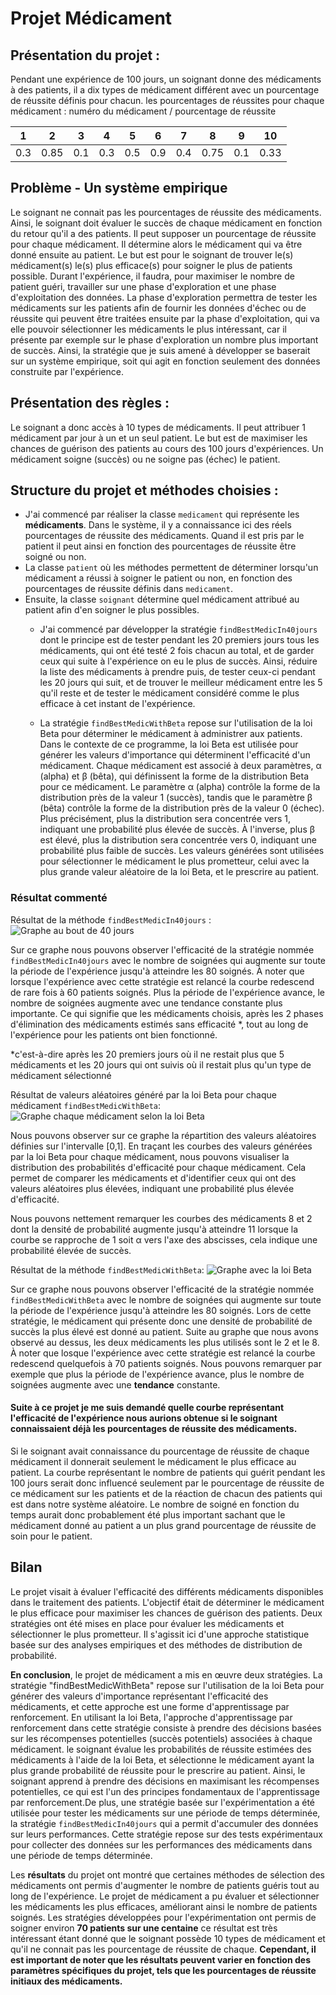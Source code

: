 # Projet Médicament

## Présentation du projet :

Pendant une expérience de 100 jours,  un soignant donne des médicaments à des patients, il a dix types de médicament différent avec un pourcentage de réussite définis pour chacun.
les pourcentages de réussites pour chaque médicament : numéro du médicament / pourcentage de réussite

|  1  |  2  |  3  |  4  |  5  |  6  |  7  |  8  |  9  |  10 | 
| --- | --- | --- | --- | --- | --- | --- | --- | --- | --- |
| 0.3 | 0.85| 0.1 | 0.3 | 0.5 | 0.9 | 0.4 | 0.75| 0.1 | 0.33| 

## Problème - Un système empirique

Le soignant ne connait pas les pourcentages de réussite des médicaments. Ainsi, le soignant doit évaluer le succès de chaque médicament en fonction du retour qu'il a des patients. Il peut supposer un pourcentage de réussite pour chaque médicament. Il détermine alors le médicament qui va être donné ensuite au patient. Le but est pour le soignant de trouver le(s) médicament(s) le(s) plus efficace(s) pour soigner le plus de patients possible. Durant l'expérience, il faudra, pour maximiser le nombre de patient guéri, travailler sur une phase d'exploration et une phase d'exploitation des données. La phase d'exploration permettra de tester les médicaments sur les patients afin de fournir les données d'échec ou de réussite qui peuvent être traitées ensuite par la phase d'exploitation, qui va elle pouvoir sélectionner les médicaments le plus intéressant, car il présente par exemple sur le phase d'exploration un nombre plus important de succès. Ainsi, la stratégie que je suis amené à développer se baserait sur un système empirique, soit qui agit en fonction seulement des données construite par l'expérience.

## Présentation des règles :

Le soignant a donc accès à 10 types de médicaments. Il peut attribuer 1 médicament par jour à un et un seul patient. Le but est de maximiser les chances de guérison des patients au cours des 100 jours d'expériences. Un médicament soigne (succès) ou ne soigne pas (échec) le patient.

## Structure du projet et méthodes choisies :

- J'ai commencé par réaliser la classe ```medicament``` qui représente les **médicaments**. Dans le système, il y a connaissance ici des réels pourcentages de réussite des médicaments. Quand il est pris par le patient il peut ainsi en fonction des pourcentages de réussite être soigné ou non.
- La classe ```patient``` où les méthodes permettent de déterminer lorsqu'un médicament a réussi à soigner le patient ou non, en fonction des pourcentages de réussite définis dans ```medicament```. 
- Ensuite, la classe ```soignant``` détermine quel médicament attribué au patient afin d'en soigner le plus possibles.
	- J'ai commencé par développer la stratégie ```findBestMedicIn40jours``` dont le principe est de tester pendant les 20 premiers jours tous les médicaments, qui ont été testé 2 fois chacun au total, et de garder ceux qui suite à l'expérience on eu le plus de succès. Ainsi, réduire la liste des médicaments à prendre puis, de tester ceux-ci pendant les 20 jours qui suit, et de trouver le meilleur médicament entre les 5 qu'il reste et de tester le médicament considéré comme le plus efficace à cet instant de l'expérience.

	- La stratégie ```findBestMedicWithBeta``` repose sur l'utilisation de la loi Beta pour déterminer le médicament à administrer aux patients.
	Dans le contexte de ce programme, la loi Beta est utilisée pour générer les valeurs d'importance qui déterminent l'efficacité d'un médicament. Chaque médicament est associé à deux paramètres, α (alpha) et β (bêta), qui définissent la forme de la distribution Beta pour ce médicament. Le paramètre α (alpha) contrôle la forme de la distribution près de la valeur 1 (succès), tandis que le paramètre β (bêta) contrôle la forme de la distribution près de la valeur 0 (échec). Plus précisément,  plus la distribution sera concentrée vers 1, indiquant une probabilité plus élevée de succès. À l'inverse, plus β est élevé, plus la distribution sera concentrée vers 0, indiquant une probabilité plus faible de succès. Les valeurs générées sont utilisées pour sélectionner le médicament le plus prometteur, celui avec la plus grande valeur aléatoire de la loi Beta, et le prescrire au patient.

### Résultat commenté

Résultat de la méthode ```findBestMedicIn40jours``` :
![Graphe au bout de 40 jours](graphe40jours.png)

Sur ce graphe nous pouvons observer l'efficacité de la stratégie nommée ```findBestMedicIn40jours``` avec le nombre de soignées qui augmente sur toute la période de l'expérience jusqu'à atteindre les 80 soignés. À noter que lorsque l'expérience avec cette stratégie est relancé la courbe redescend de rare fois à 60 patients soignés. Plus la période de l'expérience avance, le nombre de soignées augmente avec une tendance constante plus importante. Ce qui signifie que les médicaments choisis, après les 2 phases d'élimination des médicaments estimés sans efficacité *, tout au long de l'expérience pour les patients ont bien fonctionné.

*c'est-à-dire après les 20 premiers jours où il ne restait plus que 5 médicaments et les 20 jours qui ont suivis où il restait plus qu'un type de médicament sélectionné

Résultat de valeurs aléatoires généré par la loi Beta pour chaque médicament ```findBestMedicWithBeta```:
![Graphe chaque médicament selon la loi Beta](distribBetas.png)

Nous pouvons observer sur ce graphe la répartition des valeurs aléatoires définies sur l'intervalle [0,1]. En traçant les courbes des valeurs générées par la loi Beta pour chaque médicament, nous pouvons visualiser la distribution des probabilités d'efficacité pour chaque médicament. Cela permet de comparer les médicaments et d'identifier ceux qui ont des valeurs aléatoires plus élevées, indiquant une probabilité plus élevée d'efficacité.

Nous pouvons nettement remarquer les courbes des médicaments 8 et 2 dont la densité de probabilité augmente jusqu'à atteindre 11 lorsque la courbe se rapproche de 1 soit α vers l'axe des abscisses, cela indique une probabilité élevée de succès.

Résultat de la méthode ```findBestMedicWithBeta```:
![Graphe avec la loi Beta](grapheLoiBeta.png)

Sur ce graphe nous pouvons observer l'efficacité de la stratégie nommée ```findBestMedicWithBeta``` avec le nombre de soignées qui augmente sur toute la période de l'expérience jusqu'à atteindre les 80 soignés. Lors de cette stratégie, le médicament qui présente donc une densité de probabilité de succès la plus élevé est donné au patient. Suite au graphe que nous avons observé au dessus, les deux médicaments les plus utilisés sont le 2 et le 8. À noter que losque l'expérience avec cette stratégie est relancé la courbe redescend quelquefois à 70 patients soignés. Nous pouvons remarquer par exemple que plus la période de l'expérience avance, plus le nombre de soignées augmente avec une **tendance** constante.

#### Suite à ce projet je me suis demandé quelle courbe représentant l'efficacité de l'expérience nous aurions obtenue si le soignant connaissaient déjà les pourcentages de réussite des médicaments.

Si le soignant avait connaissance du pourcentage de réussite de chaque médicament il donnerait seulement le médicament le plus efficace au patient. La courbe représentant le nombre de patients qui guérit pendant les 100 jours serait donc influencé seulement par le pourcentage de réussite de ce médicament sur les patients et de la réaction de chacun des patients qui est dans notre système aléatoire. Le nombre de soigné en fonction du temps aurait donc probablement été plus important sachant que le médicament donné au patient a un plus grand pourcentage de réussite de soin pour le patient.

## Bilan

Le projet visait à évaluer l'efficacité des différents médicaments disponibles dans le traitement des patients. L'objectif était de déterminer le médicament le plus efficace pour maximiser les chances de guérison des patients.
Deux stratégies ont été mises en place pour évaluer les médicaments et sélectionner le plus prometteur. Il s'agissit ici d'une approche statistique basée sur des analyses empiriques et des méthodes de distribution de probabilité.


**En conclusion**, le projet de médicament a mis en œuvre deux stratégies. La stratégie "findBestMedicWithBeta" repose sur l'utilisation de la loi Beta pour générer des valeurs d'importance représentant l'efficacité des médicaments, et cette approche est une forme d'apprentissage par renforcement.
En utilisant la loi Beta, l'approche d'apprentissage par renforcement dans cette stratégie consiste à prendre des décisions basées sur les récompenses potentielles (succès potentiels) associées à chaque médicament. le soignant évalue les probabilités de réussite estimées des médicaments à l'aide de la loi Beta, et sélectionne le médicament ayant la plus grande probabilité de réussite pour le prescrire au patient. Ainsi, le soignant apprend à prendre des décisions en maximisant les récompenses potentielles, ce qui est l'un des principes fondamentaux de l'apprentissage par renforcement.De plus, une stratégie basée sur l'expérimentation a été utilisée pour tester les médicaments sur une période de temps déterminée, la stratégie ```findBestMedicIn40jours``` qui a permit d'accumuler des données sur leurs performances. Cette stratégie repose sur des tests expérimentaux pour collecter des données sur les performances des médicaments dans une période de temps déterminée.

Les **résultats** du projet ont montré que certaines méthodes de sélection des médicaments ont permis d'augmenter le nombre de patients guéris tout au long de l'expérience. Le projet de médicament a pu évaluer et sélectionner les médicaments les plus efficaces, améliorant ainsi le nombre de patients soignés. Les stratégies développées pour l'expérimentation ont permis de soigner environ **70 patients sur une centaine** ce résultat est très intéressant étant donné que le soignant possède 10 types de médicament et qu'il ne connait pas les pourcentage de réussite de chaque. **Cependant, il est important de noter que les résultats peuvent varier en fonction des paramètres spécifiques du projet, tels que les pourcentages de réussite initiaux des médicaments.**

